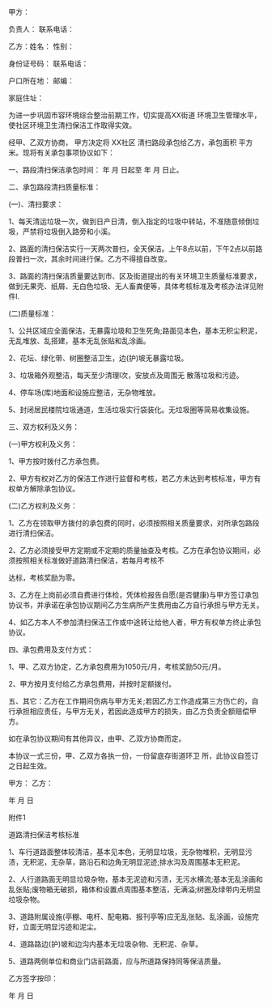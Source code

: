
 


甲方：


负责人： 联系电话：


乙方：姓名： 性别：


身份证号码： 联系电话：


户口所在地： 邮编：


家庭住址：


为进一步巩固市容环境综合整治前期工作，切实提高XX街道 环境卫生管理水平，使社区环境卫生清扫保洁工作取得实效。


经甲、乙双方协商， 甲方决定将 XX社区 清扫路段承包给乙方，承包面积 平方米。现将有关承包事项协议如下：


一、路段清扫保洁承包时间： 年 月 日起至 年 月 日止。


二、承包路段清扫质量标准：


(一)、清扫要求：


1、每天清运垃圾一次，做到日产日清，倒入指定的垃圾中转站，不准随意倾倒垃圾，严禁将垃圾倒入路旁和小溪。


2、路面的清扫保洁实行一天两次普扫，全天保洁。上午8点以前，下午2点以前路段普扫一次，其余时间进行保。乙方不得擅自改变。


3、路面的清扫保洁质量要达到市、区及街道提出的有关环境卫生质量标准要求，做到无果壳、纸屑、无白色垃圾、无人畜粪便等，具体考核标准及考核办法详见附件l.


(二)质量标准：


1、公共区域应全面保洁，无暴露垃圾和卫生死角;路面见本色，基本无积尘积泥，无乱堆放、乱搭建，基本无乱张贴和乱涂画。


2、花坛、绿化带、树圈整洁卫生，边(护)坡无暴露垃圾。


3、垃圾箱外观整洁，每天至少清理l次，安放点及周围无 散落垃圾和污迹。


4、停车场(库)地面和设施应整洁，无杂物堆放。


5、封闭居民楼院垃圾通道，生活垃圾实行袋装化。无垃圾圈等简易收集设施。


三、双方权利及义务：


(一)甲方权利及义务：


1、甲方按时拨付乙方承包费。


2、甲方有权对乙方的保洁工作进行监督和考核，若乙方未达到考核标准，甲方有权单方解除承包协议。


(二)乙方权利及义务：


1、乙方在领取甲方拨付的承包费的同时，必须按照相关质量要求，对所承包路段进行清扫保洁。


2、乙方必须接受甲方定期或不定期的质量抽查及考核。乙方在承包协议期间，必须按照相关标准做好道路清扫保洁，若每月考核不


达标，考核奖励为零。


3、乙方在上岗前必须自费进行体检，凭体检报告自愿(是否健康)与甲方签订承包协议书，并承诺在承包协议期间乙方生病所产生费用由乙方自行承担与甲方无关。


4、如乙方本人不参加清扫保洁工作或中途转让给他人者，甲方有权单方终止承包协议。


四、承包费用及支付方式：


1、甲、乙双方协定，乙方承包费用为1050元/月，考核奖励50元/月。


2、甲方按月支付给乙方承包费用，并按时足额拨付。


五、其它：乙方在工作期间伤病与甲方无关;若因乙方工作造成第三方伤亡的，自行承担相应责任，与甲方无关，若因此造成甲方的损失，由乙方负责全额赔偿甲方。


如在承包协议期间有其他异议，由甲、乙双方协商而定。


本协议一式三份，甲、乙双方各执一份，一份留底存街道环卫 所，此协议自签订之日起生效。


甲方： 乙方：


年 月 日


附件1


道路清扫保洁考核标准


1、车行道路面整体较清洁，基本见本色，无明显垃圾，无杂物堆积，无明显污渍，无积泥，无杂草，路沿石和边角无明显泥迹;排水沟及周围基本无积泥。


2、人行道路面无明显垃圾杂物，基本无泥迹和污渍，无污水横流;基本无乱涂画和乱张贴;废物箱无破损，箱体和设置点周围基本整洁，无满溢;树圈及绿带内无明显垃圾杂物。


3、道路附属设施(亭棚、电杆、配电箱、报刊亭等)应无乱张贴、乱涂画，设施完好，立面无明显污迹和泥尘。


4、道路路边(护)坡和边沟内基本无垃圾杂物、无积泥、杂草。


5、道路两侧单位和商业门店前路面，应与所道路保持同等保洁质量。


乙方签字按印：


年 月 日
 


 

 
 
 
 
 
  


  
 

  


  


  
 
 
 
 

